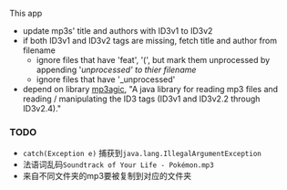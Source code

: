 This app

- update mp3s' title and authors with ID3v1 to ID3v2
- if both ID3v1 and ID3v2 tags are missing, fetch title and author from filename
  - ignore files that have 'feat', '(', but mark them unprocessed by appending '_unprocessed' to thier filename_
  - ignore files that have '_unprocessed'
- depend on library [mp3agic](https://github.com/mpatric/mp3agic), "A java library for reading mp3 files and reading / manipulating the ID3 tags (ID3v1 and ID3v2.2 through ID3v2.4)."

### TODO

- `catch(Exception e)` 捕获到`java.lang.IllegalArgumentException`
- 法语词乱码`Soundtrack of Your Life - Pokémon.mp3`
- 来自不同文件夹的mp3要被复制到对应的文件夹

